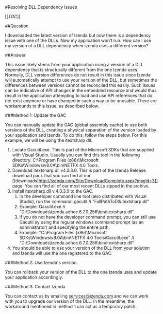 #Resolving DLL Dependency Issues

[[_TOC_]]

##Question

I downloaded the latest version of Izenda but now there is a dependency issue with one of the DLLs. Now my application won't run. How can I use my version of a DLL dependency when Izenda uses a different version?

##Answer

This issue likely stems from your application using a version of a DLL dependency that is structurally different from the one Izenda uses. Normally, DLL version differences do not result in this issue since Izenda will automatically attempt to use your version of the DLL, but sometimes the differences between versions cannot be reconciled this easily. Such issues can be indicative of API changes in the embedded resource and would thus result in the application attempting to load and use API references that do not exist anymore or have changed in such a way to be unusable. There are workarounds to this issue, as described below.

###Method 1: Update the GAC

You can manually update the GAC (global assembly cache) to use both versions of the DLL, creating a physical separation of the version loaded by your application and Izenda. To do this, follow the steps below. For this example, we will be using the itextsharp dll:

1. Locate Gacutil.exe. This is part of the Microsoft SDKs that are supplied with Visual Studio. Usually you can find this tool in the following directory: C:\Program Files (x86)\Microsoft SDKs\Windows\v8.0A\bin\NETFX 4.0 Tools.
2. Download itextsharp.dll v4.0.3.0. This is part of the Izenda Release download pack that you can find at our [[downloads|http://izenda.com/Site/DownloadComplete.aspx?msgId=3]] page. You can find all of our most recent DLLs zipped in the archive.
3. Install itextsharp.dll v.4.0.3.0 to the GAC. 
    1. In the developer command line tool (also distributed with Visual Studio), run the command: gacutil /i "FullPathToDll/itextsharp.dll"
    2. Example: Gacutil.exe /i "D:\Downloads\izenda.adhoc.6.7.0.256\bin\itextsharp.dll"
    3. If you do not have the developer command prompt, you can still use Gacutil by using the regular windows command prompt (as an administrator) and specifying the entire path.
    4. Example: "C:\Program Files (x86)\Microsoft SDKs\Windows\v8.0A\bin\NETFX 4.0 Tools\Gacutil.exe" /i "D:\Downloads\izenda.adhoc.6.7.0.256\bin\itextsharp.dll"
4. You should be able to use your version of the DLL from your solution and Izenda will use the one registered to the GAC.

###Method 2: Use Izenda's version

You can rollback your version of the DLL to the one Izenda uses and update your application accordingly.

###Method 3: Contact Izenda

You can contact us by emailing services@izenda.com and we can work with you to upgrade our version of the DLL. In the meantime, the workaround mentioned in method 1 can act as a temporary patch.